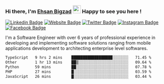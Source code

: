 ### Hi there, I'm <a href="https://ehsanbigzad.com" target="_blank">Ehsan Bigzad</a> <img src="https://media.giphy.com/media/hvRJCLFzcasrR4ia7z/giphy.gif" width="25px" height="25px"> Happy to see you here !

[![Linkedin Badge](https://img.shields.io/badge/-LinkedIn-0e76a8?style=flat-square&logo=Linkedin&logoColor=white)](https://linkedin.com/in/EhsanBigzad)
[![Website Badge](https://img.shields.io/badge/Website-3b5998?style=flat-square&logo=google-chrome&logoColor=white)](https://ehsanbigzad.com)
[![Twitter Badge](https://img.shields.io/badge/-Twitter-00acee?style=flat-square&logo=Twitter&logoColor=white)](https://twitter.com/EhsanBigzad)
[![Instagram Badge](https://img.shields.io/badge/-Instagram-e4405f?style=flat-square&logo=Instagram&logoColor=white)](https://instagram.com/ehsanbigzad/)
[![Facebook Badge](https://img.shields.io/badge/-Facebook-0088cc?style=flat-square&logo=Facebook&logoColor=white)](https://facebook.com/EhsanBigzad7)

I'm a Software Engineer with over 6 years of professional experience
in developing and implementing software solutions ranging from mobile applications development to architecting enterprise level softwares.

<!--START_SECTION:waka-->

```txt
TypeScript   9 hrs 2 mins    ██████████████████░░░░░░░   71.45 %
Other        1 hr 13 mins    ██▒░░░░░░░░░░░░░░░░░░░░░░   09.64 %
Python       59 mins         ██░░░░░░░░░░░░░░░░░░░░░░░   07.78 %
PHP          27 mins         █░░░░░░░░░░░░░░░░░░░░░░░░   03.59 %
JavaScript   26 mins         █░░░░░░░░░░░░░░░░░░░░░░░░   03.44 %
```

<!--END_SECTION:waka-->
